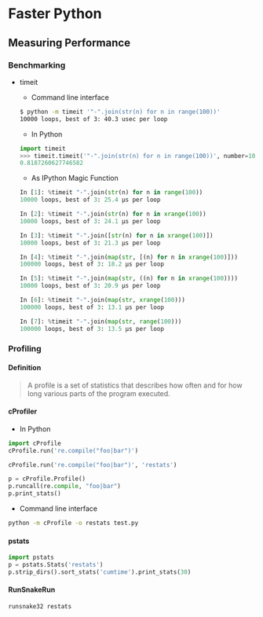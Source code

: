 # Faster Python

## Measuring Performance

### Benchmarking

* timeit

    * Command line interface

    ```bash
    $ python -m timeit '"-".join(str(n) for n in range(100))'
    10000 loops, best of 3: 40.3 usec per loop
    ```

    * In Python

    ```python
    import timeit
    >>> timeit.timeit('"-".join(str(n) for n in range(100))', number=10000)
    0.8187260627746582
    ```

    * As IPython Magic Function
    
    ```python
    In [1]: %timeit "-".join(str(n) for n in range(100))
    10000 loops, best of 3: 25.4 µs per loop

    In [2]: %timeit "-".join(str(n) for n in xrange(100))
    10000 loops, best of 3: 24.1 µs per loop

    In [3]: %timeit "-".join([str(n) for n in xrange(100)])
    10000 loops, best of 3: 21.3 µs per loop

    In [4]: %timeit "-".join(map(str, [(n) for n in xrange(100)]))
    100000 loops, best of 3: 18.2 µs per loop

    In [5]: %timeit "-".join(map(str, ((n) for n in xrange(100))))
    10000 loops, best of 3: 20.9 µs per loop

    In [6]: %timeit "-".join(map(str, xrange(100)))
    100000 loops, best of 3: 13.1 µs per loop

    In [7]: %timeit "-".join(map(str, range(100)))
    100000 loops, best of 3: 13.5 µs per loop
    ```

### Profiling

#### Definition

> A profile is a set of statistics that describes how often and for how long various parts of the program executed.

#### cProfiler

* In Python

```python
import cProfile
cProfile.run('re.compile("foo|bar")')
```

```python
cProfile.run('re.compile("foo|bar")', 'restats')
```

```python
p = cProfile.Profile()
p.runcall(re.compile, "foo|bar")
p.print_stats()
```

* Command line interface

```bash
python -m cProfile -o restats test.py
```

#### pstats

```python
import pstats
p = pstats.Stats('restats')
p.strip_dirs().sort_stats('cumtime').print_stats(30)
```

#### RunSnakeRun

```bash
runsnake32 restats
```

